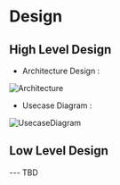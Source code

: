 # Design

## High Level Design 
* Architecture Design :

![Architecture](https://github.com/arc-arnob/LnT_Mini_Project/blob/main/2_Design/hld_1.png)

* Usecase Diagram :

![UsecaseDiagram](https://github.com/arc-arnob/LnT_Mini_Project/blob/main/2_Design/Usecasehdl.jpg)

## Low Level Design 

--- TBD 